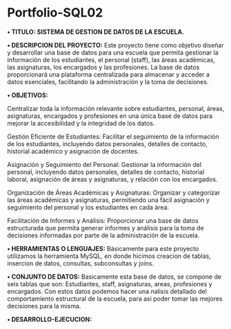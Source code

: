 # Portfolio-SQL02

**•	TITULO: SISTEMA DE GESTION DE DATOS DE LA ESCUELA.**  

**•	DESCRIPCION DEL PROYECTO:** Este proyecto tiene como objetivo diseñar y desarrollar una base de datos para una escuela que permita gestionar la información de los estudiantes, el personal (staff), las áreas académicas, las asignaturas, los encargados y las profesiones. La base de datos proporcionará una plataforma centralizada para almacenar y acceder a datos esenciales, facilitando la administración y la toma de decisiones.

**•	OBJETIVOS:**

Centralizar toda la información relevante sobre estudiantes, personal, áreas, asignaturas, encargados y profesiones en una única base de datos para mejorar la accesibilidad y la integridad de los datos.

Gestión Eficiente de Estudiantes: Facilitar el seguimiento de la información de los estudiantes, incluyendo datos personales, detalles de contacto, historial académico y asignación de docentes.

Asignación y Seguimiento del Personal: Gestionar la información del personal, incluyendo datos personales, detalles de contacto, historial laboral, asignación de áreas y asignaturas, y relación con los encargados.

Organización de Áreas Académicas y Asignaturas: Organizar y categorizar las áreas académicas y asignaturas, permitiendo una fácil asignación y seguimiento del personal y los estudiantes en cada área.

Facilitación de Informes y Análisis: Proporcionar una base de datos estructurada que permita generar informes y análisis para la toma de decisiones informadas por parte de la administración de la escuela.

**•	HERRAMIENTAS O LENGUAJES:** Básicamente para este proyecto utilizamos la herramienta MySQL, en donde hicimos creacion de tablas, insercion de datos, consultas, subconsultas y joins.

**•	CONJUNTO DE DATOS:** Basicamente esta base de datos, se compone de seis tablas que son: Estudiantes, staff, asignaturas, areas, profesiones y encargados. Con estos datos podemos hacer una nalisis detallado del comportamiento estructural de la escuela, para asi poder tomar las mejores decisiones para la misma.

**•	DESARROLLO-EJECUCION:**



